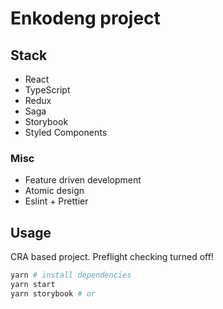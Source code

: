 # Enkodeng project

## Stack

- React
- TypeScript
- Redux
- Saga
- Storybook
- Styled Components
  
### Misc

- Feature driven development
- Atomic design
- Eslint + Prettier

## Usage

CRA based project. Preflight checking turned off!

```bash
yarn # install dependencies
yarn start
yarn storybook # or
```